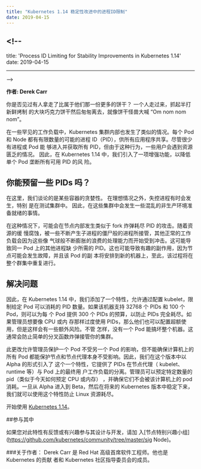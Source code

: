 ```yaml
---
title: "Kubernetes 1.14 稳定性改进中的进程ID限制"
date: 2019-04-15
---
```


## <!--

title: 'Process ID Limiting for Stability Improvements in Kubernetes 1.14' date:
2019-04-15

---

-->

<!--
**Author: Derek Carr**

Have you ever seen someone take more than their fair share of the cookies? The one person who reaches in and grabs a half dozen fresh baked chocolate chip chunk morsels and skitters off like Cookie Monster exclaiming “Om nom nom nom.”

In some rare workloads, a similar occurrence was taking place inside Kubernetes clusters. With each Pod and Node, there comes a finite number of possible process IDs (PIDs) for all applications to share. While it is rare for any one process or pod to reach in and grab all the PIDs, some users were experiencing resource starvation due to this type of behavior. So in Kubernetes 1.14, we introduced an enhancement to mitigate the risk of a single pod monopolizing all of the PIDs available.
-->

**作者: Derek Carr**

你是否见过有人拿走了比属于他们那一份更多的饼干？ 一个人走过来，抓起半打新鲜烤制
的大块巧克力饼干然后匆匆离去，就像饼干怪兽大喊 “Om nom nom nom”。

在一些罕见的工作负载中，Kubernetes 集群内部也发生了类似的情况。每个 Pod 和 Node
都有有限数量的可能的进程 ID（PID），供所有应用程序共享。尽管很少有进程或 Pod 能
够进入并获取所有 PID，但由于这种行为，一些用户会遇到资源匮乏的情况。 因此，在
Kubernetes 1.14 中，我们引入了一项增强功能，以降低单个 Pod 垄断所有可用 PID 的风
险。

<!--
## Can You Spare Some PIDs?

Here, we’re talking about the greed of certain containers. Outside the ideal, runaway processes occur from time to time, particularly in clusters where testing is taking place. Thus, some wildly non-production-ready activity is happening.

In such a scenario, it’s possible for something akin to a fork bomb taking place inside a node. As resources slowly erode, being taken over by some zombie-like process that continually spawns children, other legitimate workloads begin to get bumped in favor of this inflating balloon of wasted processing power. This could result in other processes on the same pod being starved of their needed PIDs. It could also lead to interesting side effects as a node could fail and a replica of that pod is scheduled to a new machine where the process repeats across your entire cluster.
-->

## 你能预留一些 PIDs 吗？

在这里，我们谈论的是某些容器的贪婪性。 在理想情况之外，失控进程有时会发生，特别
是在测试集群中。 因此，在这些集群中会发生一些混乱的非生产环境准备就绪的事情。

在这种情况下，可能会在节点内部发生类似于 fork 炸弹耗尽 PID 的攻击。随着资源的缓
慢腐蚀，被一些不断产生子进程的僵尸般的进程所接管，其他正常的工作负载会因为这些像
气球般不断膨胀的浪费的处理能力而开始受到冲击。这可能导致同一 Pod 上的其他进程缺
少所需的 PID。这也可能导致有趣的副作用，因为节点可能会发生故障，并且该 Pod 的副
本将安排到新的机器上，至此，该过程将在整个群集中重复进行。

<!--
## Fixing the Problem

Thus, in Kubernetes 1.14, we have added a feature that allows for the configuration of a kubelet to limit the number of PIDs a given pod can consume. If that machine supports 32,768 PIDs and 100 pods, one can give each pod a budget of 300 PIDs to prevent total exhaustion of PIDs. If the admin wants to overcommit PIDs similar to cpu or memory, they may do so as well with some additional risks. Either way, no one pod can bring the whole machine down. This will generally prevent against simple fork bombs from taking over your cluster.

This change allows administrators to protect one pod from another, but does not ensure if all pods on the machine can protect the node, and the node agents themselves from falling over. Thus, we’ve introduced a feature in this release in alpha form that provides isolation of PIDs from end user workloads on a pod from the node agents (kubelet, runtime, etc.). The admin is able to reserve a specific number of PIDs--similar to how one reserves CPU or memory today--and ensure they are never consumed by pods on that machine. Once that graduates from alpha, to beta, then stable in future releases of Kubernetes, we’ll have protection against an easily starved Linux resource.

Get started with [Kubernetes 1.14](https://github.com/kubernetes/kubernetes/releases/tag/v1.14.0).
-->

## 解决问题

因此，在 Kubernetes 1.14 中，我们添加了一个特性，允许通过配置 kubelet，限制给定
Pod 可以消耗的 PID 数量。如果该机器支持 32768 个 PIDs 和 100 个 Pod，则可以为每
个 Pod 提供 300 个 PIDs 的预算，以防止 PIDs 完全耗尽。如果管理员想要像 CPU 或内
存那样过度使用 PIDs，那么他们也可以配置超额使用，但是这样会有一些额外风险。不管
怎样，没有一个 Pod 能搞坏整个机器。这通常会防止简单的分叉函数炸弹接管你的集群。

此更改允许管理员保护一个 Pod 不受另一个 Pod 的影响，但不能确保计算机上的所有 Pod
都能保护节点和节点代理本身不受影响。因此，我们在这个版本中以 Alpha 的形式引入了
这个一个特性，它提供了 PIDs 在节点代理（ kubelet、runtime 等）与 Pod 上的最终用
户工作负载的分离。管理员可以预定特定数量的 pid（类似于今天如何预定 CPU 或内存）
，并确保它们不会被该计算机上的 pod 消耗。一旦从 Alpha 进入到 Beta，然后在将来的
Kubernetes 版本中稳定下来，我们就可以使用这个特性防止 Linux 资源耗尽。

开始使用
[Kubernetes 1.14](https://github.com/Kubernetes/Kubernetes/releases/tag/v1.14.0)。

<!--
## Get Involved

If you have feedback for this feature or are interested in getting involved with the design and development, join the [Node Special Interest Group](https://github.com/kubernetes/community/tree/master/sig-node).

### About the author:
Derek Carr is Senior Principal Software Engineer at Red Hat. He is a Kubernetes contributor and member of the Kubernetes Community Steering Committee.
-->

##参与其中

如果您对此特性有反馈或有兴趣参与其设计与开发，请加
入[节点特别兴趣小组](https://github.com/kubernetes/community/tree/master/sig
Node)。

###关于作者： Derek Carr 是 Red Hat 高级首席软件工程师。他也是 Kubernetes 的贡献
者和 Kubernetes 社区指导委员会的成员。
